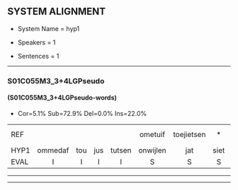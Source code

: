 
## SYSTEM ALIGNMENT

- System Name = hyp1

- Speakers = 1

- Sentences = 1

---

### S01C055M3_3+4LGPseudo

#### (S01C055M3_3+4LGPseudo-words)

- Cor=5.1%	Sub=72.9%	Del=0.0%	Ins=22.0%

|  |  |  |  |  |  |  |  |  |  |  |  |  |  |  |  |  |  |  |  |  |  |  |  |  |  |  |  |  |  |  |  |  |  |  |  |  |  |  |  |  |  |  |  |  |  |  |  |  |  |  |  |  |  |  |  |  |  |  |  |
|:--- |:---:|:---:|:---:|:---:|:---:|:---:|:---:|:---:|:---:|:---:|:---:|:---:|:---:|:---:|:---:|:---:|:---:|:---:|:---:|:---:|:---:|:---:|:---:|:---:|:---:|:---:|:---:|:---:|:---:|:---:|:---:|:---:|:---:|:---:|:---:|:---:|:---:|:---:|:---:|:---:|:---:|:---:|:---:|:---:|:---:|:---:|:---:|:---:|:---:|:---:|:---:|:---:|:---:|:---:|:---:|:---:|:---:|:---:|:---:|
| REF |  |  |  |  | ometuif | toejietsen | * | oonwijlen | jattesiet | nurudien | stoenydaas | deuveltek | juitonie | gevijdel | sidowaan | spekkeraai | wachteniek |  |  |  |  |  | verpierik | nappegreeuw | mantaroen | schielendaspen | * | crobeklunker | kabbestepen | verwarig*(verwarring) | ooiebiekje | * | fandelig | jalekrewen | smoralij | zeekvlachine | * | kanaroe | * | toineetlijgen | meitsegrok | kantelogsten | ondermind |  |  |  | choporatie | zennebral | ijraspangen | blottenduuf | girdofhaalder | tobbermoeit | poentalschouden | havedil | verbrakkertje |  | gerauwejaak | * | hapeneren |
| HYP1 | ommedaf | tou | jus | tutsen | onwijlen | jat | siet | neridi | stoundas | duiveldrick | jutoni | je | vedo | sido | wa | spickerai | wachteniek | zerteriek | netter | greeuw | mantaron | schillensa | soppen | krobencluker | kabos | tippen | verwarring | ooie | beeke | van | van | deligh | janlekrewen | smureli | zik | vlagcina | kan | kanaro | to | tonele | metgegrook | kantologisten | ondermind | choperati | chennerbraw | eras | pangen | blotten | duuf | gerdaschelder | tober | moed | bontauchalden | havendiel | verbrakkertje | gegauw | jaak | habbener | habbenren |
| EVAL | I | I | I | I | S | S | S | S | S | S | S | S | S | S | S | S |  | I | I | I | I | I | S | S | S | S | S | S | S | S | S | S | S | S | S | S | S | S | S | S | S | S |  | I | I | I | S | S | S | S | S | S | S | S |  | I | S | S | S |
---

---
